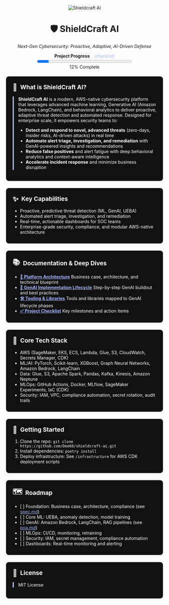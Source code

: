 <div align="center">
  <img src="https://img.shields.io/badge/AI%20Security-Shieldcraft%20AI-blueviolet?style=for-the-badge&logo=amazonaws&logoColor=white" alt="Shieldcraft AI" />
</div>

<h1 align="center">🛡️ ShieldCraft AI</h1>
<p align="center"><em>Next-Gen Cybersecurity: Proactive, Adaptive, AI-Driven Defense</em></p>

<div id="progress-bar" align="center" style="margin-bottom:1.5em;">
  <strong>Project Progress</strong>
  <a href="./docs/checklist.md" style="margin-left:0.75em; font-size:0.95em; color:#a5b4fc; text-decoration:none;">(checklist)</a><br/>
  <progress id="shieldcraft-progress" value="12" max="100" style="width: 60%; height: 18px;"></progress>
  <div id="progress-label">12% Complete</div>
</div>



<section style="border:1px solid #e0e0e0; border-radius:10px; margin:1.5em 0; box-shadow:0 2px 8px #f0f0f0; padding:1.5em; background:#111; color:#fff;">
<h2 style="margin-top:0;display:flex;align-items:center;font-size:1.35em;gap:0.5em;">
  <span style="font-size:1.2em;">🔎</span> What is ShieldCraft AI?
</h2>
<div style="border-left:4px solid #a5b4fc; padding-left:1em; margin-bottom:1em;">
<b>ShieldCraft AI</b> is a modern, AWS-native cybersecurity platform that leverages advanced machine learning, Generative AI (Amazon Bedrock, LangChain), and behavioral analytics to deliver proactive, adaptive threat detection and automated response. Designed for enterprise scale, it empowers security teams to:
<br/>
<ul>
  <li><b>Detect and respond to novel, advanced threats</b> (zero-days, insider risks, AI-driven attacks) in real time</li>
  <li><b>Automate alert triage, investigation, and remediation</b> with GenAI-powered insights and recommendations</li>
  <li><b>Reduce false positives</b> and alert fatigue with deep behavioral analytics and context-aware intelligence</li>
  <li><b>Accelerate incident response</b> and minimize business disruption</li>
</ul>
</div>
</section>




<section style="border:1px solid #e0e0e0; border-radius:10px; margin:1.5em 0; box-shadow:0 2px 8px #f0f0f0; padding:1.5em; background:#111; color:#fff;">
<h2 style="margin-top:0;display:flex;align-items:center;font-size:1.35em;gap:0.5em;">
  <span style="font-size:1.2em;">✨</span> Key Capabilities
</h2>
<ul style="margin-bottom:0.5em;">
  <li>Proactive, predictive threat detection (ML, GenAI, UEBA)</li>
  <li>Automated alert triage, investigation, and remediation</li>
  <li>Real-time, actionable dashboards for SOC teams</li>
  <li>Enterprise-grade security, compliance, and modular AWS-native architecture</li>
</ul>
</section>


<section style="border:1px solid #e0e0e0; border-radius:10px; margin:1.5em 0; box-shadow:0 2px 8px #f0f0f0; padding:1.5em; background:#111; color:#fff;">
<h2 style="margin-top:0;display:flex;align-items:center;font-size:1.35em;gap:0.5em;">
  <span style="font-size:1.2em;">📚</span> Documentation & Deep Dives
</h2>
<ul style="margin-bottom:0.5em;">
  <li><a href="./docs/spec.md" style="color:#a5b4fc;"><b>📝 Platform Architecture</b></a> Business case, architecture, and technical blueprint</li>
  <li><a href="./docs/poa.md" style="color:#a5b4fc;"><b>🔄 GenAI Implementation Lifecycle</b></a> Step-by-step GenAI buildout and best practices</li>
  <li><a href="./docs/tooling.md" style="color:#a5b4fc;"><b>🛠️ Tooling & Libraries</b></a> Tools and libraries mapped to GenAI lifecycle phases</li>
  <li><a href="./docs/checklist.md" style="color:#a5b4fc;"><b>✅ Project Checklist</b></a> Key milestones and action items</li>
</ul>
</section>


<section style="border:1px solid #e0e0e0; border-radius:10px; margin:1.5em 0; box-shadow:0 2px 8px #f0f0f0; padding:1.5em; background:#111; color:#fff;">
<h2 style="margin-top:0;display:flex;align-items:center;font-size:1.35em;gap:0.5em;">
  <span style="font-size:1.2em;">🧰</span> Core Tech Stack
</h2>
<ul style="margin-bottom:0.5em;">
  <li>AWS (SageMaker, EKS, ECS, Lambda, Glue, S3, CloudWatch, Secrets Manager, CDK)</li>
  <li>ML/AI: PyTorch, Scikit-learn, XGBoost, Graph Neural Networks, Amazon Bedrock, LangChain</li>
  <li>Data: Glue, S3, Apache Spark, Pandas, Kafka, Kinesis, Amazon Neptune</li>
  <li>MLOps: GitHub Actions, Docker, MLflow, SageMaker Experiments, IaC (CDK)</li>
  <li>Security: IAM, VPC, compliance automation, secret rotation, audit trails</li>
</ul>
</section>




<section style="border:1px solid #e0e0e0; border-radius:10px; margin:1.5em 0; box-shadow:0 2px 8px #f0f0f0; padding:1.5em; background:#111; color:#fff;">
<h2 style="margin-top:0;display:flex;align-items:center;font-size:1.35em;gap:0.5em;">
  <span style="font-size:1.2em;">🚀</span> Getting Started
</h2>
<ol style="margin-bottom:0.5em;">
  <li>Clone the repo: <code>git clone https://github.com/Dee66/shieldcraft-ai.git</code></li>
  <li>Install dependencies: <code>poetry install</code></li>
  <li>Deploy infrastructure: See <code>/infrastructure</code> for AWS CDK deployment scripts</li>
</ol>
</section>




<section style="border:1px solid #e0e0e0; border-radius:10px; margin:1.5em 0; box-shadow:0 2px 8px #f0f0f0; padding:1.5em; background:#111; color:#fff;">
<h2 style="margin-top:0;display:flex;align-items:center;font-size:1.35em;gap:0.5em;">
  <span style="font-size:1.2em;">🗺️</span> Roadmap
</h2>
<ul style="margin-bottom:0.5em;">
  <li>[ ] Foundation: Business case, architecture, compliance (see <a href="./docs/spec.md" style="color:#a5b4fc;">spec.md</a>)</li>
  <li>[ ] Core ML: UEBA, anomaly detection, model training</li>
  <li>[ ] GenAI: Amazon Bedrock, LangChain, RAG pipelines (see <a href="./docs/poa.md" style="color:#a5b4fc;">poa.md</a>)</li>
  <li>[ ] MLOps: CI/CD, monitoring, retraining</li>
  <li>[ ] Security: IAM, secret management, compliance automation</li>
  <li>[ ] Dashboards: Real-time monitoring and alerting</li>
</ul>
</section>





<section style="border:1px solid #e0e0e0; border-radius:10px; margin:1.5em 0; box-shadow:0 2px 8px #f0f0f0; padding:1.5em; background:#111; color:#fff;">
<h2 style="margin-top:0;display:flex;align-items:center;font-size:1.35em;gap:0.5em;">
  <span style="font-size:1.2em;">📄</span> License
</h2>
<div style="border-left:4px solid #a5b4fc; padding-left:1em; margin-bottom:1em;">
MIT License
</div>
</section>
